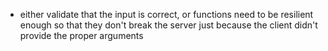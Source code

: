 - either validate that the input is correct, or functions need to be resilient enough so that they don't break the server just because the client didn't provide the proper arguments